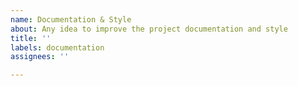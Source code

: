 ```yaml
---
name: Documentation & Style
about: Any idea to improve the project documentation and style
title: ''
labels: documentation
assignees: ''

---
```



